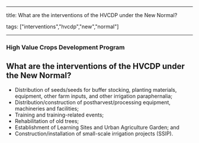 
---

title: What are the interventions of the HVCDP under the New Normal?

tags: ["interventions","hvcdp","new","normal"]

---

### High Value Crops Development Program

## What are the interventions of the HVCDP under the New Normal?


 - Distribution of  seeds/seeds for buffer stocking, planting materials, equipment, other farm inputs, and other irrigation paraphernalia;
 - Distribution/construction of postharvest/processing equipment, machineries and facilities;
 - Training and training-related events;
 - Rehabilitation of old trees;
 - Establishment of Learning Sites and Urban Agriculture Garden; and
 - Construction/installation of small-scale irrigation projects (SSIP).
